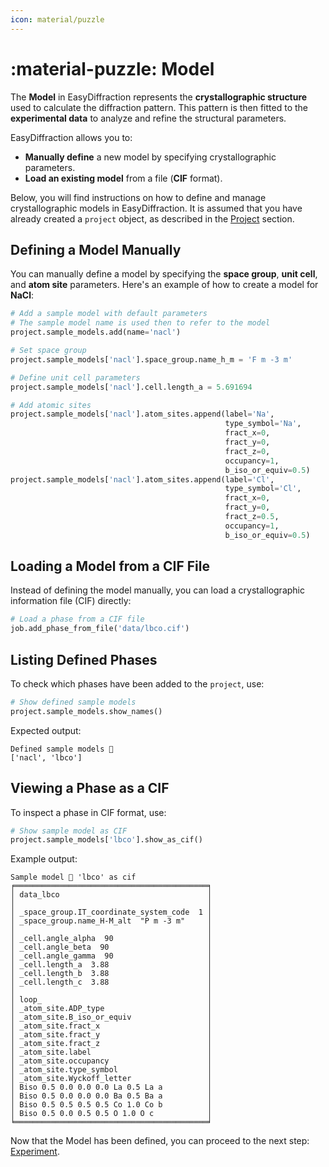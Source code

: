 ```yaml
---
icon: material/puzzle
---
```


# :material-puzzle: Model

The **Model** in EasyDiffraction represents the **crystallographic structure**
used to calculate the diffraction pattern. This pattern is then fitted to
the **experimental data** to analyze and refine the structural parameters.

EasyDiffraction allows you to:

- **Manually define** a new model by specifying crystallographic parameters.
- **Load an existing model** from a file (**CIF** format).

Below, you will find instructions on how to define and manage crystallographic
models in EasyDiffraction. It is assumed that you have already created a 
`project` object, as described in the [Project](project.md) section.

## Defining a Model Manually

You can manually define a model by specifying the **space group**,
**unit cell**, and **atom site** parameters. Here's an example of how to
create a model for **NaCl**:

```python
# Add a sample model with default parameters
# The sample model name is used then to refer to the model
project.sample_models.add(name='nacl')

# Set space group
project.sample_models['nacl'].space_group.name_h_m = 'F m -3 m'

# Define unit cell parameters
project.sample_models['nacl'].cell.length_a = 5.691694

# Add atomic sites
project.sample_models['nacl'].atom_sites.append(label='Na',
                                                type_symbol='Na',
                                                fract_x=0,
                                                fract_y=0,
                                                fract_z=0,
                                                occupancy=1,
                                                b_iso_or_equiv=0.5)
project.sample_models['nacl'].atom_sites.append(label='Cl',
                                                type_symbol='Cl',
                                                fract_x=0,
                                                fract_y=0,
                                                fract_z=0.5,
                                                occupancy=1,
                                                b_iso_or_equiv=0.5)
```

## Loading a Model from a CIF File

Instead of defining the model manually, you can load a crystallographic information file (CIF) directly:

```python
# Load a phase from a CIF file
job.add_phase_from_file('data/lbco.cif')
```

## Listing Defined Phases

To check which phases have been added to the `project`, use:

```python
# Show defined sample models
project.sample_models.show_names()
```

Expected output:

```
Defined sample models 🧩
['nacl', 'lbco']
```

## Viewing a Phase as a CIF

To inspect a phase in CIF format, use:

```python
# Show sample model as CIF
project.sample_models['lbco'].show_as_cif()
```

Example output:

```
Sample model 🧩 'lbco' as cif
╒═══════════════════════════════════════════╕
│ data_lbco                                 │
│                                           │
│ _space_group.IT_coordinate_system_code  1 │
│ _space_group.name_H-M_alt  "P m -3 m"     │
│                                           │
│ _cell.angle_alpha  90                     │
│ _cell.angle_beta  90                      │
│ _cell.angle_gamma  90                     │
│ _cell.length_a  3.88                      │
│ _cell.length_b  3.88                      │
│ _cell.length_c  3.88                      │
│                                           │
│ loop_                                     │
│ _atom_site.ADP_type                       │
│ _atom_site.B_iso_or_equiv                 │
│ _atom_site.fract_x                        │
│ _atom_site.fract_y                        │
│ _atom_site.fract_z                        │
│ _atom_site.label                          │
│ _atom_site.occupancy                      │
│ _atom_site.type_symbol                    │
│ _atom_site.Wyckoff_letter                 │
│ Biso 0.5 0.0 0.0 0.0 La 0.5 La a          │
│ Biso 0.5 0.0 0.0 0.0 Ba 0.5 Ba a          │
│ Biso 0.5 0.5 0.5 0.5 Co 1.0 Co b          │
│ Biso 0.5 0.0 0.5 0.5 O 1.0 O c            │
╘═══════════════════════════════════════════╛
```

Now that the Model has been defined, you can proceed to the next step:
[Experiment](experiment.md).
